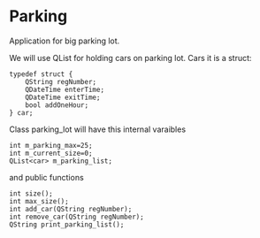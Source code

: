# Parking
Application for big parking lot.

We will use QList for holding cars on parking lot.
Cars it is a struct:
```
typedef struct {
    QString regNumber;
    QDateTime enterTime;
    QDateTime exitTime;
    bool addOneHour;
} car;
```

Class parking_lot will have this internal varaibles
```
int m_parking_max=25;
int m_current_size=0;
QList<car> m_parking_list;
```
and public functions
```
int size();
int max_size();
int add_car(QString regNumber);
int remove_car(QString regNumber);
QString print_parking_list();
```
